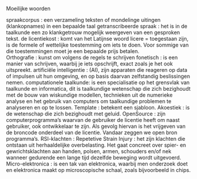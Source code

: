 ﻿Moeilijke woorden

spraakcorpus : een verzameling teksten of mondelinge uitingen (klankopnames) in een bepaalde taal
getranscribeerde spraak :  het is in de taalkunde een zo klankgetrouw mogelijk weergeven van een gesproken tekst.
de licentiekost : komt van het Latijnse woord licere = toegestaan zijn,  is de formele of wettelijke toestemming om iets te doen. Voor sommige van die toestemmingen moet je een bepaalde prijs betalen.  
Orthografie : kunst om volgens de regels te schrijven 
fonetisch : is een manier van schrijven, waarbij je iets opschrijft, exact zoals je het ook uitspreekt. 
artificiële intelligentie : (AI), zijn apparaten die reageren op data of impulsen uit hun omgeving, en op basis daarvan zelfstandig beslissingen nemen.
computationele taalkunde: is een specialisatie op het grensvlak van taalkunde en informatica, dit is taalkundige wetenschap die zich bezighoudt met de bouw van wiskundige modellen, technieken uit de numerieke analyse en het gebruik van computers om taalkundige problemen te analyseren en op te lossen. 
Template : betekent een sjabloon.
Akoestiek : is de wetenschap die zich bezighoudt met geluid.
OpenSource : zijn computerprogramma’s waarvan de gebruiker de licentie heeft om naast gebruiker, ook ontwikkelaar te zijn. Als gevolg hiervan is het vrijgeven van de broncode onderdeel van de licentie. Vandaar zeggen we open bron programma’s.
RSI-klachten : Repetetive Strain Injury : het zijn klachten die ontstaan uit herhaaldelijke overbelasting. Het gaat concreet over spier- en gewrichtsklachten aan handen, polsen, armen, schouders en/of nek wanneer gedurende een lange tijd dezelfde beweging wordt uitgevoerd.
Micro-elektronica : is een tak van elektronica, waarbij men onderzoek doet en elektronica maakt op microscopische schaal, zoals bijvoorbeeld in chips.
